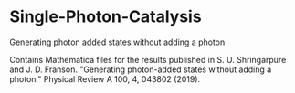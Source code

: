 # Single-Photon-Catalysis
Generating photon added states without adding a photon

Contains Mathematica files for the results published in S. U. Shringarpure and J. D. Franson. "Generating photon-added states without adding a photon." Physical Review A 100, 4, 043802 (2019).
